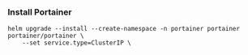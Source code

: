 ### Install Portainer

```
helm upgrade --install --create-namespace -n portainer portainer portainer/portainer \
    --set service.type=ClusterIP \
```
